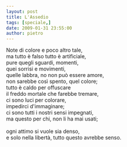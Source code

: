 ```yaml
---
layout: post
title: L'Assedio
tags: [speciale,]
date: 2009-01-31 23:55:00
author: pietro
---
```

Note di colore e poco altro tale,<br/>ma tutto è falso tutto è artificiale,<br/>pure quegli sguardi, momenti,<br/>quei sorrisi e movimenti,<br/>quelle labbra, no non può essere amore,<br/>non sarebbe così spento, quel colore;<br/>tutto è caldo per offuscare<br/>il freddo mortale che farebbe tremare,<br/>ci sono luci per colorare,<br/>impedirci d'immaginare;<br/>ci sono tutti i nostri sensi impegnati,<br/>ma questo per chi, non li ha mai usati;<br/><br/>ogni attimo si vuole sia denso,<br/>e solo nella libertà, tutto questo avrebbe senso.
